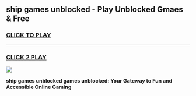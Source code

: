 
## ship games unblocked - Play Unblocked Gmaes & Free
<h3>
<a href="https://news.freeplayer.one?title=ship_games_unblocked&ref=16F">CLICK TO PLAY</a></h3>
<hr>

<h3>
<a href="https://news.freeplayer.one?title=ship_games_unblocked&ref=16F">CLICK 2 PLAY</a>
  
</h3>

<a href="https://news.freeplayer.one?title=ship_games_unblocked&ref=16F/"><img src="https://clearcache.store/games.png"></a>


**ship games unblocked games unblocked: Your Gateway to Fun and Accessible Online Gaming**
